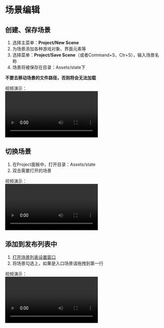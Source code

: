 # 场景编辑

## 创建、保存场景
1. 选择主菜单：__Project/New Scene__
2. 为场景添加各种游戏对象、界面元素等
3. 选择菜单：__Project/Save Scene__（或者Command+S、Ctr+S），输入场景名称
4. 场景将被保存在目录：Assets/state下
  
__不要去移动场景的文件路径，否则将会无法加载__    

视频演示：  
<video controls="controls" src="../video/create_new_scene.mp4"></video>  

## 切换场景
1. 在Project面板中，打开目录：Assets/state
2. 双击需要打开的场景  

视频演示：  
<video controls="controls" src="../video/switch_state.mp4"></video>  

## 添加到发布列表中
1. [打开场景列表设置窗口](../Settings/README.md)
2. 将场景勾选上，如果是入口场景请拖拽到第一行    

视频演示：  
<video controls="controls" src="../video/add_state.mp4"></video>  
